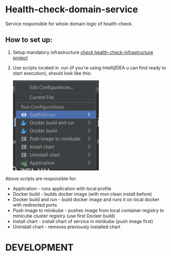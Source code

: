 <h1> Health-check-domain-service </h1>

Service responsible for whole domain logic of health-check.

<h2>How to set up: </h2>

1. Setup mandatory
   infrastructure [check health-check-infrastructure project](https://github.com/kudybson/health-check-infrastructure)
2. Use scripts located in .run (if you're using IntellijIDEA u can find ready to start execution), should look like this:


   ![img.png](docs/images/img.png)
   
Above scripts are responsible for:
* Application - runs application with local profile 
* Docker build - builds docker image (with mvn clean install before)
* Docker build and run - build docker image and runs it on local docker with redirected ports
* Push image to minikube - pushes image from local container registry to minicube cluster registry (use first Docker build)
* Install chart - install chart of service in minikube (push image first)
* Uninstall chart - removes previously installed chart


<h1> DEVELOPMENT </h1>